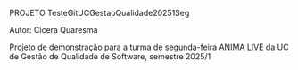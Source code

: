 PROJETO TesteGitUCGestaoQualidade20251Seg

Autor: Cicera Quaresma

Projeto de demonstração para a turma de segunda-feira ANIMA LIVE
da UC de Gestão de Qualidade de Software, semestre 2025/1